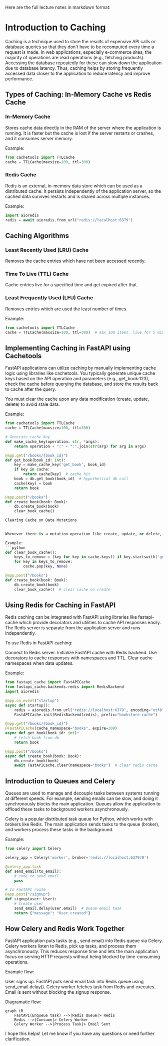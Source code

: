 Here are the full lecture notes in markdown format:

**Introduction to Caching**
==========================

Caching is a technique used to store the results of expensive API calls or database queries so that they don't have to be recomputed every time a request is made. In web applications, especially e-commerce sites, the majority of operations are read operations (e.g., fetching products). Accessing the database repeatedly for these can slow down the application due to database latency. Thus, caching helps by storing frequently accessed data closer to the application to reduce latency and improve performance.

**Types of Caching: In-Memory Cache vs Redis Cache**
---------------------------------------------------

### In-Memory Cache

Stores cache data directly in the RAM of the server where the application is running. It is faster but the cache is lost if the server restarts or crashes, and it consumes server memory.

Example:
```python
from cachetools import TTLCache
cache = TTLCache(maxsize=100, ttl=300)
```

### Redis Cache

Redis is an external, in-memory data store which can be used as a distributed cache. It persists independently of the application server, so the cached data survives restarts and is shared across multiple instances.

Example:
```python
import aioredis
redis = await aioredis.from_url("redis://localhost:6379")
```

**Caching Algorithms**
----------------------

### Least Recently Used (LRU) Cache

Removes the cache entries which have not been accessed recently.

### Time To Live (TTL) Cache

Cache entries live for a specified time and get expired after that.

### Least Frequently Used (LFU) Cache

Removes entries which are used the least number of times.

Example:
```python
from cachetools import TTLCache
cache = TTLCache(maxsize=100, ttl=300)  # max 100 items, live for 5 minutes
```

**Implementing Caching in FastAPI using Cachetools**
---------------------------------------------------

FastAPI applications can utilize caching by manually implementing cache logic using libraries like cachetools. You typically generate unique cache keys based on the API operation and parameters (e.g., get_book:123), check the cache before querying the database, and store the results back to cache after the query.

You must clear the cache upon any data modification (create, update, delete) to avoid stale data.

Example:
```python
from cachetools import TTLCache
cache = TTLCache(maxsize=100, ttl=300)

# Generate cache key
def make_cache_key(operation: str, *args):
    return operation + ":" + ":".join(str(arg) for arg in args)

@app.get("/books/{book_id}")
def get_book(book_id: int):
    key = make_cache_key('get_book', book_id)
    if key in cache:
        return cache[key]  # cache hit
    book = db.get_book(book_id)  # hypothetical db call
    cache[key] = book
    return book

@app.post("/books")
def create_book(book: Book):
    db.create_book(book)
    clear_book_cache()

Clearing Cache on Data Mutations
---------------------------------

Whenever there is a mutation operation like create, update, or delete, the cache related to that data must be cleared or invalidated so the cache does not serve stale data.

Example:
```python
def clear_book_cache():
    keys_to_remove = [key for key in cache.keys() if key.startswith('get_book') or key.startswith('list_books')]
    for key in keys_to_remove:
        cache.pop(key, None)

@app.post("/books")
def create_book(book: Book):
    db.create_book(book)
    clear_book_cache()  # clear cache on create
```

**Using Redis for Caching in FastAPI**
--------------------------------------

Redis caching can be integrated with FastAPI using libraries like fastapi-cache which provide decorators and utilities to cache API responses easily. The Redis server is separate from the application server and runs independently.

To use Redis in FastAPI caching:

Connect to Redis server.
Initialize FastAPI cache with Redis backend.
Use decorators to cache responses with namespaces and TTL.
Clear cache namespaces when data updates.

Example:
```python
from fastapi_cache import FastAPICache
from fastapi_cache.backends.redis import RedisBackend
import aioredis

@app.on_event("startup")
async def startup():
    redis = aioredis.from_url("redis://localhost:6379", encoding="utf8", decode_responses=True)
    FastAPICache.init(RedisBackend(redis), prefix="bookstore-cache")

@app.get("/books/{book_id}")
@FastAPICache(cache_namespace="books", expire=300)
async def get_book(book_id: int):
    # fetch book from db
    return book

@app.post("/books")
async def create_book(book: Book):
    db.create_book(book)
    await FastAPICache.clear(namespace="books")  # clear redis cache
```

**Introduction to Queues and Celery**
--------------------------------------

Queues are used to manage and decouple tasks between systems running at different speeds. For example, sending emails can be slow, and doing it synchronously blocks the main application. Queues allow the application to offload these tasks to background workers asynchronously.

Celery is a popular distributed task queue for Python, which works with brokers like Redis. The main application sends tasks to the queue (broker), and workers process these tasks in the background.

Example:
```python
from celery import Celery

celery_app = Celery('worker', broker='redis://localhost:6379/0')

@celery_app.task
def send_email(to_email):
    # code to send email
    pass

# In FastAPI route
@app.post("/signup")
def signup(user: User):
    # Create user
    send_email.delay(user.email)  # Queue email task
    return {"message": "User created"}
```

**How Celery and Redis Work Together**
-----------------------------------------

FastAPI application puts tasks (e.g., send email) into Redis queue via Celery. Celery workers listen to Redis, pick up tasks, and process them asynchronously. This reduces response time and lets the main application focus on serving HTTP requests without being blocked by time-consuming operations.

Example flow:

User signs up.
FastAPI puts send email task into Redis queue using send_email.delay().
Celery worker fetches task from Redis and executes.
Email is sent without blocking the signup response.

Diagramatic flow:
```mermaid
graph LR
    FastAPI(Enqueue task) -->|Redis Queue|> Redis
    Redis -->|Consume|> Celery Worker
    Celery Worker -->|Process Task|> Email Sent
```

I hope this helps! Let me know if you have any questions or need further clarification.